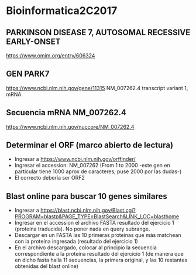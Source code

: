 # Bioinformatica2C2017
## PARKINSON DISEASE 7, AUTOSOMAL RECESSIVE EARLY-ONSET
https://www.omim.org/entry/606324

## GEN PARK7
https://www.ncbi.nlm.nih.gov/gene/11315
NM_007262.4 transcript variant 1, mRNA

## Secuencia mRNA NM_007262.4
https://www.ncbi.nlm.nih.gov/nuccore/NM_007262.4

## Determinar el ORF (marco abierto de lectura)
* Ingresar a https://www.ncbi.nlm.nih.gov/orffinder/
* Ingresar el accession: NM_007262 (From 1 to 2000 -este gen en particular tiene 1000 aprox de caracteres, puse 2000 por las dudas-)
* El correcto debería ser ORF2

## Blast online para buscar 10 genes similares
* Ingresar a https://blast.ncbi.nlm.nih.gov/Blast.cgi?PROGRAM=blastp&PAGE_TYPE=BlastSearch&LINK_LOC=blasthome
* Ingresar en el accession el archivo FASTA resultado del ejercicio 1 (proteína traducida). No poner nada en query subrange.
* Descargar en un FASTA las 10 primeras proteínas que más matchean con la proteína ingresada (resultado del ejercicio 1)
* En el archivo descargado, colocar al principio la secuencia correspondiente a la proteína resultado del ejercicio 1 (de manera que en dicho fasta halla 11 secuencias, la primera original, y las 10 restantes obtenidas del blast online)
